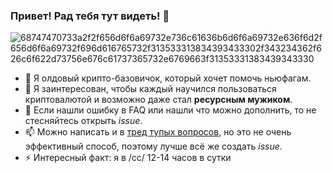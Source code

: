 ### Привет! Рад тебя тут видеть! 👋
![68747470733a2f2f656d6f6a69732e736c61636b6d6f6a69732e636f6d2f656d6f6a69732f696d616765732f313533313834393433302f343234362f626c6f622d73756e676c61737365732e6769663f31353331383439343330](https://github.com/ShyaTech/ShyaTech/assets/121751505/e310a8c0-2873-4149-9db4-dacdd6237830)
- 👋 Я олдовый крипто-базовичок, который хочет помочь ньюфагам.
- 🌱 Я заинтересован, чтобы каждый научился пользоваться криптовалютой и возможно даже стал <strong>ресурсным мужиком</strong>.
- 👀 Если нашли ошибку в FAQ или нашли что можно дополнить, то не стесняйтесь открыть <i>issue</i>.
- 📫 Можно написать и в <a href="https://2ch.hk/cc/res/229275.html">тред тупых вопросов</a>, но это не очень эффективный способ, поэтому лучше всё же создать <i>issue</i>.
- ⚡️ Интересный факт: я в /cc/ 12-14 часов в сутки
